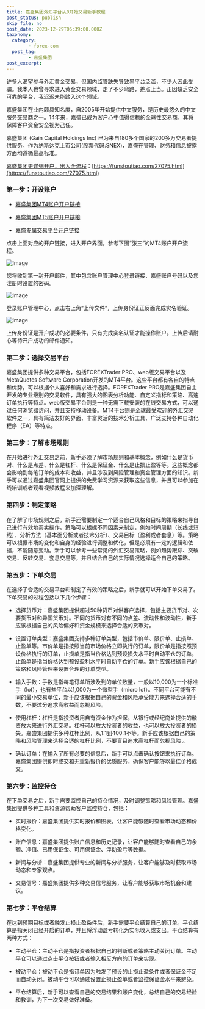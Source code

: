 ```yaml
---
title: 嘉盛集团外汇平台从0开始交易新手教程
post_status: publish
skip_file: no
post_date: 2023-12-29T06:39:00.000Z
taxonomy:
  category:
        - forex-com
  post_tag:
        - 嘉盛集团
post_excerpt: 
---
```

许多人渴望参与外汇黄金交易，但国内监管缺失导致黑平台泛滥，不少人因此受骗。我本人也曾寻求进入黄金交易领域，走了不少弯路，差点上当。正因缺乏安全可靠的平台，我迟迟未能踏入这个领域。

嘉盛集团在业内颇具知名度，自2005年开始提供中文服务，是历史最悠久的中文服务交易商之一。14年来，嘉盛已成为客户心中值得信赖的全球性交易商，其将保障客户资金安全视为己任。

嘉盛集团 (Gain Capital Holdings Inc) 已为来自180多个国家的200多万交易者提供服务。作为纳斯达克上市公司(股票代码:SNEX)，嘉盛在管理、财务和信息披露方面均遵循最高标准。

[嘉盛集团更详细开户，出入金流程](https://funstoutiao.com/27075.html)：[https://funstoutiao.com/27075.html](https://funstoutiao.com/27075.html)

### 第一步：开设账户

* [嘉盛集团MT4账户开户链接](https://s.ssgg.net/jsmt4)

* [嘉盛集团MT5账户开户链接](https://s.ssgg.net/jsmt5)

* [嘉盛专属交易平台开户链接](https://s.ssgg.net/js)

点击上面对应的开户链接，进入开户界面，参考下图“张三”的MT4账户开户流程。

![Image](https://prod-files-secure.s3.us-west-2.amazonaws.com/39ed1227-6d7d-4570-be36-9ccd4a2c4241/7a167aea-686b-400d-af59-4e18eb607a40/640.png?X-Amz-Algorithm=AWS4-HMAC-SHA256&X-Amz-Content-Sha256=UNSIGNED-PAYLOAD&X-Amz-Credential=ASIAZI2LB466QJDX6JFZ%2F20250810%2Fus-west-2%2Fs3%2Faws4_request&X-Amz-Date=20250810T221308Z&X-Amz-Expires=3600&X-Amz-Security-Token=IQoJb3JpZ2luX2VjEKH%2F%2F%2F%2F%2F%2F%2F%2F%2F%2FwEaCXVzLXdlc3QtMiJHMEUCIHnFxGT8UniOWG91RY%2BBXOAW5DhxtsPfvvHfSUcL%2BjyEAiEAliQkzEi4LT01enwyUGfiq2erqal404krVUju%2F4qNti0qiAQI2v%2F%2F%2F%2F%2F%2F%2F%2F%2F%2FARAAGgw2Mzc0MjMxODM4MDUiDBN1yi0auggk15IlLSrcA%2FsNROv2sLRYCCFtklzCe4VytlgMxLXe7bLrsBCmS%2FwMRWYkIPLCCRB0PmGCel3eed0qziuzhTDcjdyBNnKa7leobwo4AyDJEQxp9248AmIQal5cmsPgvO1iBJU4E31AeVzXXdvehxLnlN2H4bFxz%2FJwPGWLmM4ucpz5Xha5J7hckGKwU6FpS6vZIZ8XVWwsoP8VS%2B%2FRbpCgRgrR7CZzR5G7cmD%2BdCISlomgN19CbQ%2BGEmixX%2BT0%2BImrFadZBYs91lWFPYLbXdULBslqPW%2FFc18hla0arbcmaFZOYJG4dbjdFwKHJDUxSfKLWvw4Tls3%2FMRtlZBCAwioLeOpvyu8NjEnKC85%2BHv7J2JLCYE1Rht0wx1OoAPjPnbbRGkHDuKv3jCXomnONSmvudmr3ifcGs%2B0IKGUTGnTd9XM2rpSoGGX%2B1Fhm6az23sMbqCEUIEvnn4WxETvj5u%2FvX0A0OWcaGHa6DtTBNmkKfuCgvA7DbMnW535TiG4NeC3JMHzSAo2o%2FT%2B7bIp0EVf6I3lhtC0dAfM8WNuA8POha%2F7OYoaqpEah7BiBYRLGkESvTLf3vAQz8n5Q2PTHaarHQVpM8%2BhtgIBHrEAFWSekS8A2ptjCthjyLAXvx1p7ijCFCCgMNef48QGOqUBg%2BA7F%2BNlSrfQqOHk9zQuhlKCc4%2BKTLpMoI6cxMqukUnp9hRmubpDjAWxw9sa%2FeEMfXmX0eZOxOlIF0Y%2BuP2gOz4yx3fpMQqMxZOShNO0QDwC%2FgoMHlMdGLB882DSdKwsVdxAdVRo9QpZTD02yOGWwRFxAbu0eKaRxBPYAW9ZS%2B8s%2FU9NyWENTJch1E5WkmKgkXnqLOpyOEL8QhH4JZNXqxoRosNK&X-Amz-Signature=087bf27ce595b13fa54b01b82b9ac806dbb101228ea0959a6dd995c44a4c23c1&X-Amz-SignedHeaders=host&x-amz-checksum-mode=ENABLED&x-id=GetObject)

您将收到第一封开户邮件，其中包含账户管理中心登录链接、嘉盛账户号码以及您注册时设置的密码。

![Image](https://prod-files-secure.s3.us-west-2.amazonaws.com/39ed1227-6d7d-4570-be36-9ccd4a2c4241/eaa1c6b3-2877-4284-a0e1-530e222c27fb/image.png?X-Amz-Algorithm=AWS4-HMAC-SHA256&X-Amz-Content-Sha256=UNSIGNED-PAYLOAD&X-Amz-Credential=ASIAZI2LB466QJDX6JFZ%2F20250810%2Fus-west-2%2Fs3%2Faws4_request&X-Amz-Date=20250810T221308Z&X-Amz-Expires=3600&X-Amz-Security-Token=IQoJb3JpZ2luX2VjEKH%2F%2F%2F%2F%2F%2F%2F%2F%2F%2FwEaCXVzLXdlc3QtMiJHMEUCIHnFxGT8UniOWG91RY%2BBXOAW5DhxtsPfvvHfSUcL%2BjyEAiEAliQkzEi4LT01enwyUGfiq2erqal404krVUju%2F4qNti0qiAQI2v%2F%2F%2F%2F%2F%2F%2F%2F%2F%2FARAAGgw2Mzc0MjMxODM4MDUiDBN1yi0auggk15IlLSrcA%2FsNROv2sLRYCCFtklzCe4VytlgMxLXe7bLrsBCmS%2FwMRWYkIPLCCRB0PmGCel3eed0qziuzhTDcjdyBNnKa7leobwo4AyDJEQxp9248AmIQal5cmsPgvO1iBJU4E31AeVzXXdvehxLnlN2H4bFxz%2FJwPGWLmM4ucpz5Xha5J7hckGKwU6FpS6vZIZ8XVWwsoP8VS%2B%2FRbpCgRgrR7CZzR5G7cmD%2BdCISlomgN19CbQ%2BGEmixX%2BT0%2BImrFadZBYs91lWFPYLbXdULBslqPW%2FFc18hla0arbcmaFZOYJG4dbjdFwKHJDUxSfKLWvw4Tls3%2FMRtlZBCAwioLeOpvyu8NjEnKC85%2BHv7J2JLCYE1Rht0wx1OoAPjPnbbRGkHDuKv3jCXomnONSmvudmr3ifcGs%2B0IKGUTGnTd9XM2rpSoGGX%2B1Fhm6az23sMbqCEUIEvnn4WxETvj5u%2FvX0A0OWcaGHa6DtTBNmkKfuCgvA7DbMnW535TiG4NeC3JMHzSAo2o%2FT%2B7bIp0EVf6I3lhtC0dAfM8WNuA8POha%2F7OYoaqpEah7BiBYRLGkESvTLf3vAQz8n5Q2PTHaarHQVpM8%2BhtgIBHrEAFWSekS8A2ptjCthjyLAXvx1p7ijCFCCgMNef48QGOqUBg%2BA7F%2BNlSrfQqOHk9zQuhlKCc4%2BKTLpMoI6cxMqukUnp9hRmubpDjAWxw9sa%2FeEMfXmX0eZOxOlIF0Y%2BuP2gOz4yx3fpMQqMxZOShNO0QDwC%2FgoMHlMdGLB882DSdKwsVdxAdVRo9QpZTD02yOGWwRFxAbu0eKaRxBPYAW9ZS%2B8s%2FU9NyWENTJch1E5WkmKgkXnqLOpyOEL8QhH4JZNXqxoRosNK&X-Amz-Signature=63db1108f2a4c6928064c95199770dbd1def6ad4d88ac2e2a50d008ffaae18a2&X-Amz-SignedHeaders=host&x-amz-checksum-mode=ENABLED&x-id=GetObject)

登录账户管理中心，点击右上角“上传文件”，上传身份证正反面完成实名验证。

![Image](https://prod-files-secure.s3.us-west-2.amazonaws.com/39ed1227-6d7d-4570-be36-9ccd4a2c4241/54090639-09fc-46b4-a135-e0289f707147/image.png?X-Amz-Algorithm=AWS4-HMAC-SHA256&X-Amz-Content-Sha256=UNSIGNED-PAYLOAD&X-Amz-Credential=ASIAZI2LB466QJDX6JFZ%2F20250810%2Fus-west-2%2Fs3%2Faws4_request&X-Amz-Date=20250810T221308Z&X-Amz-Expires=3600&X-Amz-Security-Token=IQoJb3JpZ2luX2VjEKH%2F%2F%2F%2F%2F%2F%2F%2F%2F%2FwEaCXVzLXdlc3QtMiJHMEUCIHnFxGT8UniOWG91RY%2BBXOAW5DhxtsPfvvHfSUcL%2BjyEAiEAliQkzEi4LT01enwyUGfiq2erqal404krVUju%2F4qNti0qiAQI2v%2F%2F%2F%2F%2F%2F%2F%2F%2F%2FARAAGgw2Mzc0MjMxODM4MDUiDBN1yi0auggk15IlLSrcA%2FsNROv2sLRYCCFtklzCe4VytlgMxLXe7bLrsBCmS%2FwMRWYkIPLCCRB0PmGCel3eed0qziuzhTDcjdyBNnKa7leobwo4AyDJEQxp9248AmIQal5cmsPgvO1iBJU4E31AeVzXXdvehxLnlN2H4bFxz%2FJwPGWLmM4ucpz5Xha5J7hckGKwU6FpS6vZIZ8XVWwsoP8VS%2B%2FRbpCgRgrR7CZzR5G7cmD%2BdCISlomgN19CbQ%2BGEmixX%2BT0%2BImrFadZBYs91lWFPYLbXdULBslqPW%2FFc18hla0arbcmaFZOYJG4dbjdFwKHJDUxSfKLWvw4Tls3%2FMRtlZBCAwioLeOpvyu8NjEnKC85%2BHv7J2JLCYE1Rht0wx1OoAPjPnbbRGkHDuKv3jCXomnONSmvudmr3ifcGs%2B0IKGUTGnTd9XM2rpSoGGX%2B1Fhm6az23sMbqCEUIEvnn4WxETvj5u%2FvX0A0OWcaGHa6DtTBNmkKfuCgvA7DbMnW535TiG4NeC3JMHzSAo2o%2FT%2B7bIp0EVf6I3lhtC0dAfM8WNuA8POha%2F7OYoaqpEah7BiBYRLGkESvTLf3vAQz8n5Q2PTHaarHQVpM8%2BhtgIBHrEAFWSekS8A2ptjCthjyLAXvx1p7ijCFCCgMNef48QGOqUBg%2BA7F%2BNlSrfQqOHk9zQuhlKCc4%2BKTLpMoI6cxMqukUnp9hRmubpDjAWxw9sa%2FeEMfXmX0eZOxOlIF0Y%2BuP2gOz4yx3fpMQqMxZOShNO0QDwC%2FgoMHlMdGLB882DSdKwsVdxAdVRo9QpZTD02yOGWwRFxAbu0eKaRxBPYAW9ZS%2B8s%2FU9NyWENTJch1E5WkmKgkXnqLOpyOEL8QhH4JZNXqxoRosNK&X-Amz-Signature=b41019497b4b2681806c7301a4f2955b219973955235de9c981fcf32c7c92178&X-Amz-SignedHeaders=host&x-amz-checksum-mode=ENABLED&x-id=GetObject)

上传身份证是开户成功的必要条件，只有完成实名认证才能操作账户。上传后请耐心等待开户成功的邮件通知。

### 第二步：选择交易平台

嘉盛集团提供多种交易平台，包括FOREXTrader PRO、web版交易平台以及MetaQuotes Software Corporation开发的MT4平台。这些平台都有各自的特点和优势，可以根据个人喜好和需求进行选择。FOREXTrader PRO是嘉盛集团自主开发的专业级别的交易软件，具有强大的图表分析功能、自定义指标和策略、高速订单执行等特点。web版交易平台则是一种无需下载安装的在线交易方式，可以通过任何浏览器访问，并且支持移动设备。MT4平台则是全球最受欢迎的外汇交易软件之一，具有简洁友好的界面、丰富灵活的技术分析工具、广泛支持各种自动化程序（EA）等特点。

### 第三步：了解市场规则

在开始进行外汇交易之前，新手必须了解市场规则和基本概念，例如什么是货币对、什么是点差、什么是杠杆、什么是保证金、什么是止损止盈等等。这些概念都会影响到每笔订单的成本和收益，并且涉及到风险管理和资金管理方面的知识。新手可以通过嘉盛集团官网上提供的免费学习资源来获取这些信息，并且可以参加在线培训或者观看视频教程来加深理解。

### 第四步：制定策略

在了解了市场规则之后，新手还需要制定一个适合自己风格和目标的策略来指导自己进行有效地买卖操作。策略可以根据不同因素来制定，例如时间周期（长线或短线）、分析方法（基本面分析或者技术分析）、交易目标（盈利或者套息）等。策略可以根据市场的变化和自身的经验进行调整和优化，但是必须有一定的逻辑和依据，不能随意变动。新手可以参考一些常见的外汇交易策略，例如趋势跟踪、突破交易、反转交易、套息交易等，并且结合自己的实际情况选择适合自己的策略。

### 第五步：下单交易

在选择了合适的交易平台和制定了有效的策略之后，新手就可以开始下单交易了。下单交易的过程包括以下几个步骤：

* 选择货币对：嘉盛集团提供超过50种货币对供客户选择，包括主要货币对、次要货币对和异国货币对。不同的货币对有不同的点差、流动性和波动性，新手应该根据自己的风险偏好和资金规模来选择合适的货币对。

* 设置订单类型：嘉盛集团支持多种订单类型，包括市价单、限价单、止损单、止盈单等。市价单是指按照当前市场价格立即执行的订单，限价单是指按照预设价格执行的订单，止损单是指当价格达到预设损失水平时自动平仓的订单，止盈单是指当价格达到预设盈利水平时自动平仓的订单。新手应该根据自己的策略和风险管理来设置合理的订单类型。

* 输入手数：手数是指每笔订单所涉及到的单位数量，一般以10,000为一个标准手（lot），也有些平台以1,000为一个微型手（micro lot）。不同平台可能有不同的最小交易单位，新手应该根据自己的资金和风险承受能力来选择合适的手数，不要过分追求高收益而忽视风险。

* 使用杠杆：杠杆是指投资者用自有资金作为担保，从银行或经纪商处提供的融资放大来进行外汇交易。杠杆可以放大投资者的收益，也可以放大投资者的损失。嘉盛集团提供多种杠杆比例，从1:1到400:1不等。新手应该根据自己的策略和风险管理来选择合适的杠杆比例，不要盲目追求高杠杆而忽视风险 。

* 确认订单：在输入了所有必要的信息后，新手可以点击确认按钮来执行订单。嘉盛集团提供即时成交和无重新报价的优质服务，确保客户能够以最佳价格成交。

### 第六步：监控持仓

在下单交易之后，新手需要监控自己的持仓情况，及时调整策略和风险管理。嘉盛集团提供多种工具和资源帮助客户监控持仓，包括：

* 实时报价：嘉盛集团提供实时报价和图表，让客户能够随时查看市场动态和价格变化。

* 账户信息：嘉盛集团提供账户信息和历史记录，让客户能够随时查看自己的余额、净值、已用保证金、可用保证金、浮动盈亏等数据。

* 新闻与分析：嘉盛集团提供专业的新闻与分析服务，让客户能够及时获取市场动态和专家观点。

* 交易信号：嘉盛集团提供多种交易信号服务，让客户能够获取市场机会和建议。

### 第七步：平仓结算

在达到预期目标或者触发止损止盈条件后，新手需要平仓结算自己的订单。平仓结算是指关闭已经开启的订单，并且将浮动盈亏转化为实际收入或支出。平仓结算有两种方式：

* 主动平仓：主动平仓是指投资者根据自己的判断或者策略主动关闭订单。主动平仓可以通过点击平仓按钮或者输入相反方向的订单来实现。

* 被动平仓：被动平仓是指订单因为触发了预设的止损止盈条件或者保证金不足而自动关闭。被动平仓可以通过设置止损止盈单或者监控保证金水平来避免。

* 平仓结算后，新手可以查看自己的交易结果和账户变化，总结自己的交易经验和教训，为下一次交易做好准备。